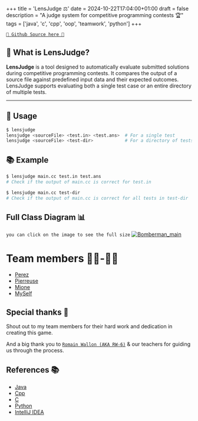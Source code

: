+++
title = 'LensJudge ⚖️'
date = 2024-10-22T17:04:00+01:00
draft = false
description = "A judge system for competitive programming contests 🏆"
tags = ['java', 'c', 'cpp', 'oop', 'teamwork', 'python']
+++

[`🐙 Github Source here 🐙`](https://github.com/RealColorDream/lens-judge)

## 🌟 What is LensJudge?

**LensJudge** is a tool designed to automatically evaluate submitted solutions during competitive programming contests.
It compares the output of a source file against predefined input data and their expected outcomes. LensJudge supports
evaluating both a single test case or an entire directory of multiple tests.

---

## 🚀 Usage

```bash
$ lensjudge
lensjudge <sourceFile> <test.in> <test.ans>  # For a single test
lensjudge <sourceFile> <test-dir>            # For a directory of tests
```

## 📚 Example

```bash
$ lensjudge main.cc test.in test.ans
# Check if the output of main.cc is correct for test.in
```

```bash
$ lensjudge main.cc test-dir
# Check if the output of main.cc is correct for all tests in test-dir
```

## Full Class Diagram 📊

`you can click on the image to see the full size`
[![Bomberman_main](/Portfolio/img/lensjudge-diagram.png)](/Portfolio/img/lensjudge-diagram.png)

# Team members 👨‍💻-👩‍💻

- [Perez](https://github.com/Dev-LucasP)
- [Pierreuse](https://github.com/legobestof)
- [Mione](https://github.com/MaxenMsf/)
- [MySelf](https://github.com/RealColorDream)

## Special thanks 🙏

Shout out to my team members for their hard work and dedication in creating this game.

And a big thank you to [`Romain Wallon (AKA RW-6)`](https://www.cril.univ-artois.fr/~wallon/en/) & our teachers for
guiding us through the process.

## References 📚

- [Java](https://www.java.com/)
- [Cpp](https://www.cplusplus.com/)
- [C](https://en.wikipedia.org/wiki/C_(programming_language))
- [Python](https://www.python.org/)
- [IntelliJ IDEA](https://www.jetbrains.com/idea/)
